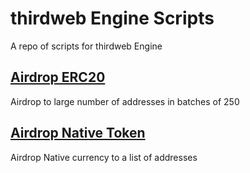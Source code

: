 # thirdweb Engine Scripts

A repo of scripts for thirdweb Engine

## [Airdrop ERC20](https://github.com/DustinTurska/thirdweb-Engine-Scripts/blob/main/airdrop.ts)
Airdrop to large number of addresses in batches of 250

## [Airdrop Native Token](https://github.com/DustinTurska/thirdweb-Engine-Scripts/blob/main/airdropNative.ts)
Airdrop Native currency to a list of addresses

